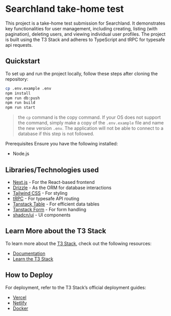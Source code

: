 # Searchland take-home test

This project is a take-home test submission for Searchland. It demonstrates key functionalities for user management, including creating, listing (with pagination), deleting users, and viewing individual user profiles. The project is built using the T3 Stack and adheres to TypeScript and tRPC for typesafe api requests.

## Quickstart

To set up and run the project locally, follow these steps after cloning the repository:

```bash
cp .env.example .env
npm install
npm run db:push
npm run build
npm run start
```

> the `cp` command is the copy command. If your OS does not support the command, simply make a copy of the `.env.example` file and name the new version `.env`. The application will not be able to connect to a database if this step is not followed.

Prerequisites
Ensure you have the following installed:

- Node.js

## Libraries/Technologies used

- [Next.js](https://nextjs.org) - For the React-based frontend
- [Drizzle](https://orm.drizzle.team) - As the ORM for database interactions
- [Tailwind CSS](https://tailwindcss.com) - For styling
- [tRPC](https://trpc.io) - For typesafe API routing
- [Tanstack Table](https://tanstack.com/table) - For efficient data tables
- [Tanstack Form](https://tanstack.com/form/latest) - For form handling
- [shadcn/ui](https://ui.shadcn.com/) - UI components

## Learn More about the T3 Stack

To learn more about the [T3 Stack](https://create.t3.gg/), check out the following resources:

- [Documentation](https://create.t3.gg/)
- [Learn the T3 Stack](https://create.t3.gg/en/faq#what-learning-resources-are-currently-available)

## How to Deploy

For deployment, refer to the T3 Stack’s official deployment guides:

- [Vercel](https://create.t3.gg/en/deployment/vercel)
- [Netlify](https://create.t3.gg/en/deployment/netlify)
- [Docker](https://create.t3.gg/en/deployment/docker)
